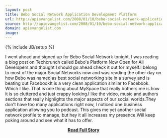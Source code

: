 ```yaml
---
layout: post
title: Bebo Social Network Application Development Platform
url: http://apievangelist.com/2008/01/10/bebo-social-network-application-development-platform/
source: http://apievangelist.com/2008/01/10/bebo-social-network-application-development-platform/
domain: apievangelist.com
image: 
---
```

{% include JB/setup %}<p>I went ahead and signed up for Bebo Social Network tonight.  I was reading a blog post on Techcrunch called Bebo's Platform Now Open for All Developers and thought I should go ahead check it out for myself.I belong to most of the major Social Networks now and was reading the other day on how Bebo was named as best social networking site in a survey and is beating out FacebookIt is a very clean application similar to Facebook.  Which I like.  That is one thing about MySpace that really bothers me is how it is so cluttered and just crappy looking.I like the video, music and authors sections that really highlights the major aspects of our social worlds.They don't have too many applications right now, I noticed one business application allowing you to podcast. This gives me yet another social network profile to manage, but hey it all increases my presence.Will keep poking around and see what it has to offer.</p>
<center><p><a href="http://apievangelist.com/2008/01/10/bebo-social-network-application-development-platform/" style='padding:25px; font-sze:18px; font-weight: bold;'>Read Full Story</a></p></center>
